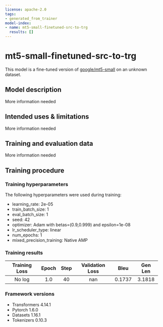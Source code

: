 ```yaml
---
license: apache-2.0
tags:
- generated_from_trainer
model-index:
- name: mt5-small-finetuned-src-to-trg
  results: []
---
```


<!-- This model card has been generated automatically according to the information the Trainer had access to. You
should probably proofread and complete it, then remove this comment. -->

# mt5-small-finetuned-src-to-trg

This model is a fine-tuned version of [google/mt5-small](https://huggingface.co/google/mt5-small) on an unknown dataset.

## Model description

More information needed

## Intended uses & limitations

More information needed

## Training and evaluation data

More information needed

## Training procedure

### Training hyperparameters

The following hyperparameters were used during training:
- learning_rate: 2e-05
- train_batch_size: 1
- eval_batch_size: 1
- seed: 42
- optimizer: Adam with betas=(0.9,0.999) and epsilon=1e-08
- lr_scheduler_type: linear
- num_epochs: 1
- mixed_precision_training: Native AMP

### Training results

| Training Loss | Epoch | Step | Validation Loss | Bleu   | Gen Len |
|:-------------:|:-----:|:----:|:---------------:|:------:|:-------:|
| No log        | 1.0   | 40   | nan             | 0.1737 | 3.1818  |


### Framework versions

- Transformers 4.14.1
- Pytorch 1.6.0
- Datasets 1.16.1
- Tokenizers 0.10.3

